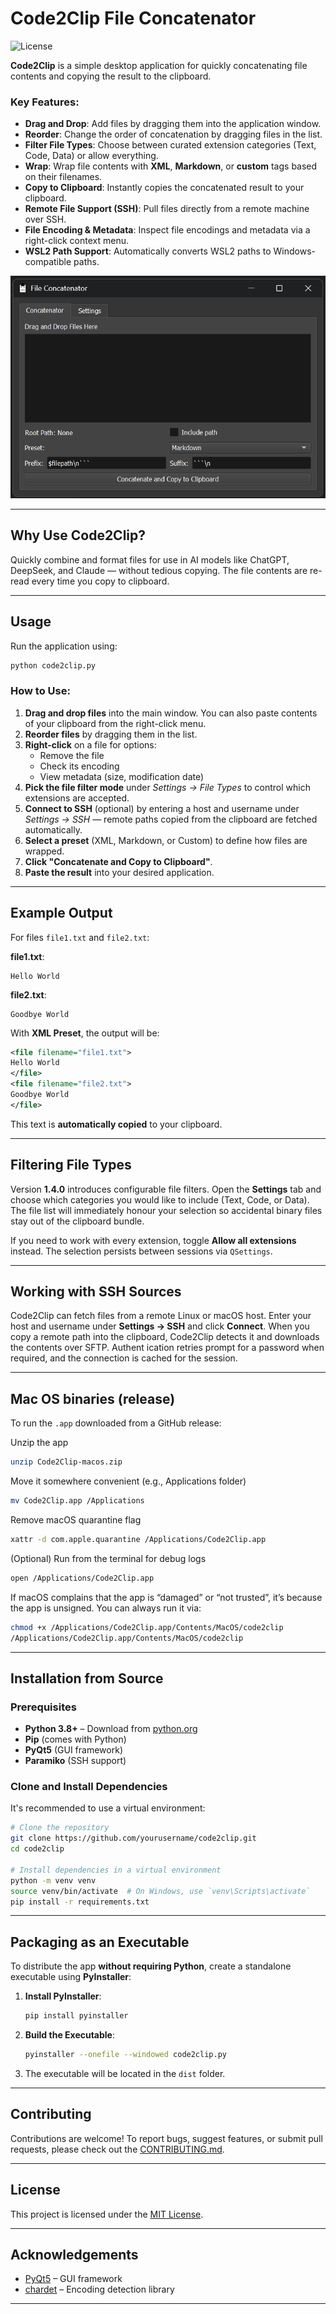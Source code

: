 # Code2Clip File Concatenator

![License](https://img.shields.io/badge/license-MIT-blue.svg)

**Code2Clip** is a simple desktop application for quickly concatenating file contents and copying the result to the clipboard.

### Key Features:
- **Drag and Drop**: Add files by dragging them into the application window.
- **Reorder**: Change the order of concatenation by dragging files in the list.
- **Filter File Types**: Choose between curated extension categories (Text, Code, Data) or allow everything.
- **Wrap**: Wrap file contents with **XML**, **Markdown**, or **custom** tags based on their filenames.
- **Copy to Clipboard**: Instantly copies the concatenated result to your clipboard.
- **Remote File Support (SSH)**: Pull files directly from a remote machine over SSH.
- **File Encoding & Metadata**: Inspect file encodings and metadata via a right-click context menu.
- **WSL2 Path Support**: Automatically converts WSL2 paths to Windows-compatible paths.

![Code2Clip Main Window](assets/screenshot.png)

---

## Why Use Code2Clip?

Quickly combine and format files for use in AI models like ChatGPT, DeepSeek, and Claude — without tedious copying. The file contents are re-read every time you copy to clipboard.

---

## Usage

Run the application using:

```bash
python code2clip.py
```

### **How to Use:**
1. **Drag and drop files** into the main window. You can also paste contents of your clipboard from the right-click menu.
2. **Reorder files** by dragging them in the list.
3. **Right-click** on a file for options:
   - Remove the file
   - Check its encoding
   - View metadata (size, modification date)
4. **Pick the file filter mode** under *Settings → File Types* to control which extensions are accepted.
5. **Connect to SSH** (optional) by entering a host and username under *Settings → SSH* — remote paths copied from the clipboard are fetched automatically.
6. **Select a preset** (XML, Markdown, or Custom) to define how files are wrapped.
7. **Click "Concatenate and Copy to Clipboard"**.
8. **Paste the result** into your desired application.

---

## Example Output

For files `file1.txt` and `file2.txt`:

**file1.txt**:
```
Hello World
```

**file2.txt**:
```
Goodbye World
```

With **XML Preset**, the output will be:

```xml
<file filename="file1.txt">
Hello World
</file>
<file filename="file2.txt">
Goodbye World
</file>
```

This text is **automatically copied** to your clipboard.

---

## Filtering File Types

Version **1.4.0** introduces configurable file filters. Open the **Settings** tab and choose which categories you would like to
include (Text, Code, or Data). The file list will immediately honour your selection so accidental binary files stay out of the
clipboard bundle.

If you need to work with every extension, toggle **Allow all extensions** instead. The selection persists between sessions via
`QSettings`.

---

## Working with SSH Sources

Code2Clip can fetch files from a remote Linux or macOS host. Enter your host and username under **Settings → SSH** and click
**Connect**. When you copy a remote path into the clipboard, Code2Clip detects it and downloads the contents over SFTP. Authent
ication retries prompt for a password when required, and the connection is cached for the session.

---

## Mac OS binaries (release)

To run the `.app` downloaded from a GitHub release:

Unzip the app
```bash
unzip Code2Clip-macos.zip
```
Move it somewhere convenient (e.g., Applications folder)
```bash
mv Code2Clip.app /Applications
```
Remove macOS quarantine flag
```bash
xattr -d com.apple.quarantine /Applications/Code2Clip.app
```
(Optional) Run from the terminal for debug logs
```bash
open /Applications/Code2Clip.app
```
If macOS complains that the app is “damaged” or “not trusted”, it’s because the app is unsigned. You can always run it via:
```bash
chmod +x /Applications/Code2Clip.app/Contents/MacOS/code2clip
/Applications/Code2Clip.app/Contents/MacOS/code2clip
```

---

## Installation from Source

### **Prerequisites**
- **Python 3.8+** – Download from [python.org](https://www.python.org/downloads/)
- **Pip** (comes with Python)
- **PyQt5** (GUI framework)
- **Paramiko** (SSH support)

### **Clone and Install Dependencies**
It's recommended to use a virtual environment:

```bash
# Clone the repository
git clone https://github.com/yourusername/code2clip.git
cd code2clip

# Install dependencies in a virtual environment
python -m venv venv
source venv/bin/activate  # On Windows, use `venv\Scripts\activate`
pip install -r requirements.txt
```

---

## Packaging as an Executable

To distribute the app **without requiring Python**, create a standalone executable using **PyInstaller**:

1. **Install PyInstaller**:
   ```bash
   pip install pyinstaller
   ```

2. **Build the Executable**:
   ```bash
   pyinstaller --onefile --windowed code2clip.py
   ```

3. The executable will be located in the `dist` folder.

---

## Contributing

Contributions are welcome! To report bugs, suggest features, or submit pull requests, please check out the [CONTRIBUTING.md](CONTRIBUTING.md).

---

## License

This project is licensed under the [MIT License](LICENSE).

---

## Acknowledgements

- [PyQt5](https://www.riverbankcomputing.com/software/pyqt/intro/) – GUI framework
- [chardet](https://github.com/chardet/chardet) – Encoding detection library

---
